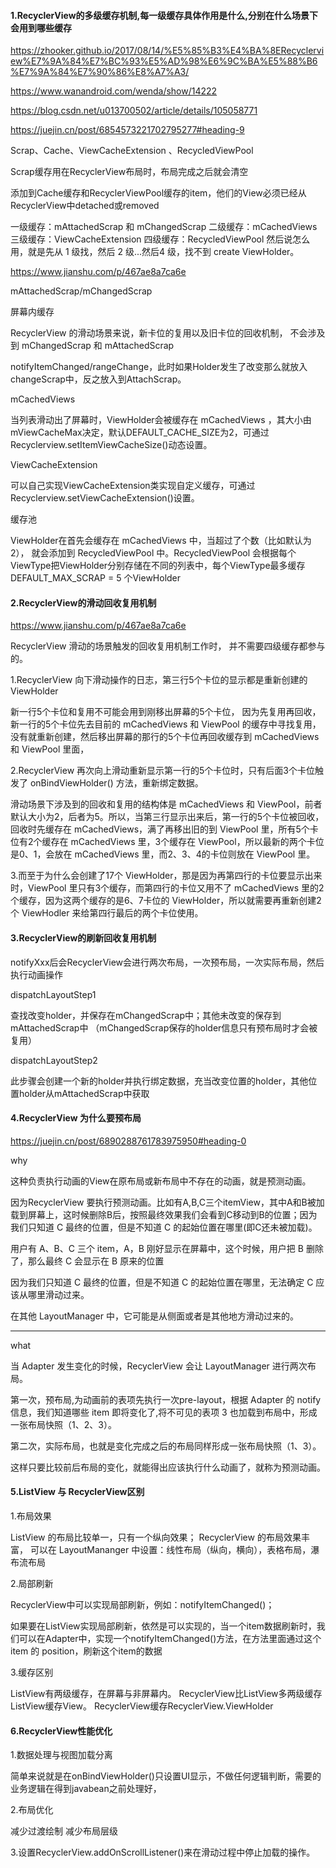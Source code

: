 


####  1.RecyclerView的多级缓存机制,每一级缓存具体作用是什么,分别在什么场景下会用到哪些缓存

https://zhooker.github.io/2017/08/14/%E5%85%B3%E4%BA%8ERecyclerview%E7%9A%84%E7%BC%93%E5%AD%98%E6%9C%BA%E5%88%B6%E7%9A%84%E7%90%86%E8%A7%A3/

https://www.wanandroid.com/wenda/show/14222

https://blog.csdn.net/u013700502/article/details/105058771

https://juejin.cn/post/6854573221702795277#heading-9


Scrap、Cache、ViewCacheExtension 、RecycledViewPool

Scrap缓存用在RecyclerView布局时，布局完成之后就会清空

添加到Cache缓存和RecyclerViewPool缓存的item，他们的View必须已经从RecyclerView中detached或removed

一级缓存：mAttachedScrap 和 mChangedScrap
二级缓存：mCachedViews
三级缓存：ViewCacheExtension
四级缓存：RecycledViewPool
然后说怎么用，就是先从 1 级找，然后 2 级...然后4 级，找不到 create ViewHolder。


https://www.jianshu.com/p/467ae8a7ca6e

mAttachedScrap/mChangedScrap

屏幕内缓存

 RecyclerView 的滑动场景来说，新卡位的复用以及旧卡位的回收机制， 不会涉及到 mChangedScrap 和 mAttachedScrap

 notifyItemChanged/rangeChange，此时如果Holder发生了改变那么就放入changeScrap中，反之放入到AttachScrap。

mCachedViews

当列表滑动出了屏幕时，ViewHolder会被缓存在 mCachedViews ，其大小由mViewCacheMax决定，默认DEFAULT_CACHE_SIZE为2，可通过Recyclerview.setItemViewCacheSize()动态设置。


ViewCacheExtension

可以自己实现ViewCacheExtension类实现自定义缓存，可通过Recyclerview.setViewCacheExtension()设置。

缓存池

ViewHolder在首先会缓存在 mCachedViews 中，当超过了个数（比如默认为2）， 就会添加到 RecycledViewPool 中。RecycledViewPool 会根据每个ViewType把ViewHolder分别存储在不同的列表中，每个ViewType最多缓存DEFAULT_MAX_SCRAP = 5 个ViewHolder


####  2.RecyclerView的滑动回收复用机制

https://www.jianshu.com/p/467ae8a7ca6e


 RecyclerView 滑动的场景触发的回收复用机制工作时， 并不需要四级缓存都参与的。

 1.RecyclerView 向下滑动操作的日志，第三行5个卡位的显示都是重新创建的 ViewHolder

 新一行5个卡位和复用不可能会用到刚移出屏幕的5个卡位， 因为先复用再回收，新一行的5个卡位先去目前的 mCachedViews 和 ViewPool 的缓存中寻找复用，没有就重新创建，然后移出屏幕的那行的5个卡位再回收缓存到 mCachedViews 和 ViewPool 里面，


  2.RecyclerView 再次向上滑动重新显示第一行的5个卡位时，只有后面3个卡位触发了 onBindViewHolder() 方法，重新绑定数据。

  滑动场景下涉及到的回收和复用的结构体是 mCachedViews 和 ViewPool，前者默认大小为2，后者为5。所以，当第三行显示出来后，第一行的5个卡位被回收，回收时先缓存在 mCachedViews，满了再移出旧的到 ViewPool 里，所有5个卡位有2个缓存在 mCachedViews 里，3个缓存在 ViewPool，所以最新的两个卡位是0、1，会放在 mCachedViews 里，而2、3、4的卡位则放在 ViewPool 里。



3.而至于为什么会创建了17个 ViewHolder，那是因为再第四行的卡位要显示出来时，ViewPool 里只有3个缓存，而第四行的卡位又用不了 mCachedViews 里的2个缓存，因为这两个缓存的是6、7卡位的 ViewHolder，所以就需要再重新创建2个 ViewHodler 来给第四行最后的两个卡位使用。



####  3.RecyclerView的刷新回收复用机制



notifyXxx后会RecyclerView会进行两次布局，一次预布局，一次实际布局，然后执行动画操作


dispatchLayoutStep1

 查找改变holder，并保存在mChangedScrap中；其他未改变的保存到mAttachedScrap中  （mChangedScrap保存的holder信息只有预布局时才会被复用）

 dispatchLayoutStep2

此步骤会创建一个新的holder并执行绑定数据，充当改变位置的holder，其他位置holder从mAttachedScrap中获取






####  4.RecyclerView 为什么要预布局

https://juejin.cn/post/6890288761783975950#heading-0

why

这种负责执行动画的View在原布局或新布局中不存在的动画，就是预测动画。

 因为RecyclerView 要执行预测动画。比如有A,B,C三个itemView，其中A和B被加载到屏幕上，这时候删除B后，按照最终效果我们会看到C移动到B的位置；因为我们只知道 C 最终的位置，但是不知道 C 的起始位置在哪里(即C还未被加载)。


用户有 A、B、C 三个 item，A，B 刚好显示在屏幕中，这个时候，用户把 B 删除了，那么最终 C 会显示在 B 原来的位置

因为我们只知道 C 最终的位置，但是不知道 C 的起始位置在哪里，无法确定 C 应该从哪里滑动过来。

在其他 LayoutManager 中，它可能是从侧面或者是其他地方滑动过来的。

----------------------------------------------------------------

what

当 Adapter 发生变化的时候，RecyclerView 会让 LayoutManager 进行两次布局。



第一次，预布局,为动画前的表项先执行一次pre-layout，根据 Adapter 的 notify 信息，我们知道哪些 item 即将变化了,将不可见的表项 3 也加载到布局中，形成一张布局快照（1、2、3）。

第二次，实际布局，也就是变化完成之后的布局同样形成一张布局快照（1、3）。


这样只要比较前后布局的变化，就能得出应该执行什么动画了，就称为预测动画。




####  5.ListView 与 RecyclerView区别

1.布局效果

ListView 的布局比较单一，只有一个纵向效果；
RecyclerView 的布局效果丰富， 可以在 LayoutMananger 中设置：线性布局（纵向，横向），表格布局，瀑布流布局


2.局部刷新

RecyclerView中可以实现局部刷新，例如：notifyItemChanged()；

如果要在ListView实现局部刷新，依然是可以实现的，当一个item数据刷新时，我们可以在Adapter中，实现一个notifyItemChanged()方法，在方法里面通过这个 item 的 position，刷新这个item的数据


3.缓存区别

ListView有两级缓存，在屏幕与非屏幕内。
RecyclerView比ListView多两级缓存
ListView缓存View。
RecyclerView缓存RecyclerView.ViewHolder


####  6.RecyclerView性能优化


1.数据处理与视图加载分离

简单来说就是在onBindViewHolder()只设置UI显示，不做任何逻辑判断，需要的业务逻辑在得到javabean之前处理好，

2.布局优化

减少过渡绘制  减少布局层级


3.设置RecyclerView.addOnScrollListener()来在滑动过程中停止加载的操作。






